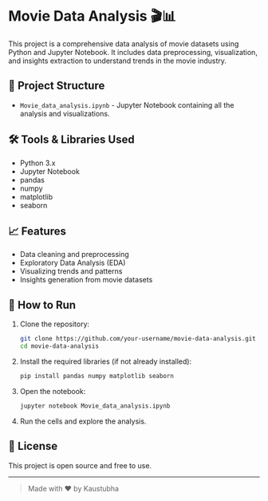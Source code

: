# Movie Data Analysis 🎬📊

This project is a comprehensive data analysis of movie datasets using Python and Jupyter Notebook. It includes data preprocessing, visualization, and insights extraction to understand trends in the movie industry.

## 📁 Project Structure

- `Movie_data_analysis.ipynb` - Jupyter Notebook containing all the analysis and visualizations.

## 🛠️ Tools & Libraries Used

- Python 3.x
- Jupyter Notebook
- pandas
- numpy
- matplotlib
- seaborn

## 📈 Features

- Data cleaning and preprocessing
- Exploratory Data Analysis (EDA)
- Visualizing trends and patterns
- Insights generation from movie datasets

## 🚀 How to Run

1. Clone the repository:

    ```bash
    git clone https://github.com/your-username/movie-data-analysis.git
    cd movie-data-analysis
    ```

2. Install the required libraries (if not already installed):

    ```bash
    pip install pandas numpy matplotlib seaborn
    ```

3. Open the notebook:

    ```bash
    jupyter notebook Movie_data_analysis.ipynb
    ```

4. Run the cells and explore the analysis.

## 📝 License

This project is open source and free to use.

---

> Made with ❤️ by Kaustubha
